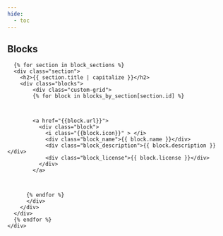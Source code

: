 ```yaml
---
hide:
  - toc
---
```

<script src="https://cdnjs.cloudflare.com/ajax/libs/dompurify/3.0.8/purify.min.js"></script>
<link rel="stylesheet" href="/styles/workflows.css">
<section class="mdx-container portfolio-section">
  <div class="md-grid md-typeset">
    <div class="text-center">
      <h1>Blocks</h1>
    </div>
    
      {% for section in block_sections %}
      <div class="section">
        <h2>{{ section.title | capitalize }}</h2>
        <div class="blocks">
            <div class="custom-grid">
            {% for block in blocks_by_section[section.id] %}



            <a href="{{block.url}}">
              <div class="block">
                <i class="{{block.icon}}" > </i>
                <div class="block_name">{{ block.name }}</div>
                <div class="block_description">{{ block.description }}</div>
                <div class="block_license">{{ block.license }}</div>
              </div>
            </a>


          
          {% endfor %}
          </div>
        </div> 
      </div>
      {% endfor %}
    </div>
  </div>
</section>

<style>
/* hide edit button for generated pages */
article > a.md-content__button.md-icon:first-child {
    display: none;
}

.block {
  border: 1px solid black;
  border-radius: 4px;
}

.block_name {
  font-size: larger;
  color: black;
}

.block_description {
    font-size: small;
    color: darkgray;
}

.block_license {
  background-color: #14b8a6; 
  color: #fff; 
  padding: 2px 4px; 
  border-radius: 4px; 
  
  font-size: small;
}


</style>